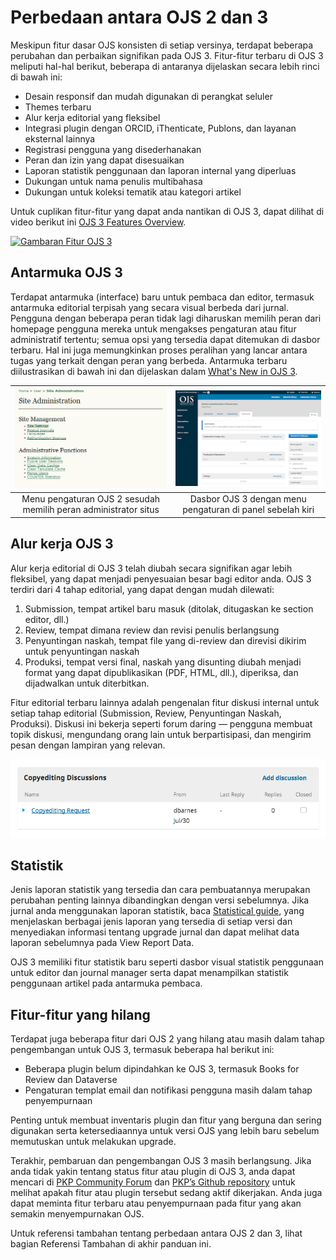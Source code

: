 # Perbedaan antara OJS 2 dan 3

Meskipun fitur dasar OJS konsisten di setiap versinya, terdapat beberapa perubahan dan perbaikan signifikan pada OJS 3. Fitur-fitur terbaru di OJS 3 meliputi hal-hal berikut, beberapa di antaranya dijelaskan secara lebih rinci di bawah ini:

* Desain responsif dan mudah digunakan di perangkat seluler
* Themes terbaru
* Alur kerja editorial yang fleksibel
* Integrasi plugin dengan ORCID, iThenticate, Publons, dan layanan eksternal lainnya
* Registrasi pengguna yang disederhanakan
* Peran dan izin yang dapat disesuaikan
* Laporan statistik penggunaan dan laporan internal yang diperluas
* Dukungan untuk nama penulis multibahasa
* Dukungan untuk koleksi tematik atau kategori artikel

Untuk cuplikan fitur-fitur yang dapat anda nantikan di OJS 3, dapat dilihat di video berikut ini [OJS 3 Features Overview](https://www.youtube.com/watch?feature=player_embedded&v=UFkEj2kXd-0&list=PLg358gdRUrDX7Ai8HcN2vqPM1g0HHG7nu).

[![Gambaran Fitur OJS 3](https://img.youtube.com/vi/UFkEj2kXd-0/0.jpg)](https://www.youtube.com/watch?feature=player_embedded&v=UFkEj2kXd-0&list=PLg358gdRUrDX7Ai8HcN2vqPM1g0HHG7nu)

## Antarmuka OJS 3

Terdapat antarmuka (interface) baru untuk pembaca dan editor, termasuk antarmuka editorial terpisah yang secara visual berbeda dari jurnal. Pengguna dengan beberapa peran tidak lagi diharuskan memilih peran dari homepage pengguna mereka untuk mengakses pengaturan atau fitur administratif tertentu; semua opsi yang tersedia dapat ditemukan di dasbor terbaru. Hal ini juga memungkinkan proses peralihan yang lancar antara tugas yang terkait dengan peran yang berbeda. Antarmuka terbaru diilustrasikan di bawah ini dan dijelaskan dalam [What's New in OJS 3](https://docs.pkp.sfu.ca/learning-ojs/3.2/en/introduction#whats-new-in-ojs-3).

|      ![Menu dasbor di OJS 2.](./assets/ojs-2-settings.png)      |  ![Menu dasbor di OJS 3.](./assets/ojs-3-dashboard.png)   |
|:---------------------------------------------------------------:|:---------------------------------------------------------:|
| Menu pengaturan OJS 2 sesudah memilih peran administrator situs | Dasbor OJS 3 dengan menu pengaturan di panel sebelah kiri |

## Alur kerja OJS 3

Alur kerja editorial di OJS 3 telah diubah secara signifikan agar lebih fleksibel, yang dapat menjadi penyesuaian besar bagi editor anda. OJS 3 terdiri dari 4 tahap editorial, yang dapat dengan mudah dilewati:

1. Submission, tempat artikel baru masuk (ditolak, ditugaskan ke section editor, dll.)
2. Review, tempat dimana review dan revisi penulis berlangsung
3. Penyuntingan naskah, tempat file yang di-review dan direvisi dikirim untuk penyuntingan naskah
4. Produksi, tempat versi final, naskah yang disunting diubah menjadi format yang dapat dipublikasikan (PDF, HTML, dll.), diperiksa, dan dijadwalkan untuk diterbitkan.

Fitur editorial terbaru lainnya adalah pengenalan fitur diskusi internal untuk setiap tahap editorial (Submission, Review, Penyuntingan Naskah, Produksi). Diskusi ini bekerja seperti forum daring — pengguna membuat topik diskusi, mengundang orang lain untuk berpartisipasi, dan mengirim pesan dengan lampiran yang relevan.

![Menu diskusi penyuntingan naskah dengan satu permintaan penyuntingan.](./assets/ojs-3-discussions.png)

## Statistik

Jenis laporan statistik yang tersedia dan cara pembuatannya merupakan perubahan penting lainnya dibandingkan dengan versi sebelumnya. Jika jurnal anda menggunakan laporan statistik, baca [Statistical guide](https://docs.pkp.sfu.ca/admin-guide/en/statistics), yang menjelaskan berbagai jenis laporan yang tersedia di setiap versi dan menyediakan informasi tentang upgrade jurnal dan dapat melihat data laporan sebelumnya pada View Report Data.

OJS 3 memiliki fitur statistik baru seperti dasbor visual statistik penggunaan untuk editor dan journal manager serta dapat menampilkan statistik penggunaan artikel pada antarmuka pembaca.

## Fitur-fitur yang hilang

Terdapat juga beberapa fitur dari OJS 2 yang hilang atau masih dalam tahap pengembangan untuk OJS 3, termasuk beberapa hal berikut ini:

* Beberapa plugin belum dipindahkan ke OJS 3, termasuk Books for Review dan Dataverse
* Pengaturan templat email dan notifikasi pengguna masih dalam tahap penyempurnaan

Penting untuk membuat inventaris plugin dan fitur yang berguna dan sering digunakan serta ketersediaannya untuk versi OJS yang lebih baru sebelum memutuskan untuk melakukan upgrade.

Terakhir, pembaruan dan pengembangan OJS 3 masih berlangsung. Jika anda tidak yakin tentang status fitur atau plugin di OJS 3, anda dapat mencari di [PKP Community Forum](https://forum.pkp.sfu.ca/) dan [PKP’s Github repository](https://github.com/pkp/pkp-lib/issues) untuk melihat apakah fitur atau plugin tersebut sedang aktif dikerjakan. Anda juga dapat meminta fitur terbaru atau penyempurnaan pada fitur yang akan semakin menyempurnakan OJS.

Untuk referensi tambahan tentang perbedaan antara OJS 2 dan 3, lihat bagian Referensi Tambahan di akhir panduan ini.
